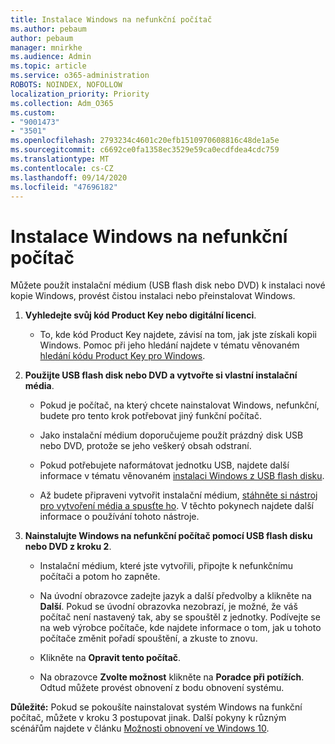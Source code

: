 ```yaml
---
title: Instalace Windows na nefunkční počítač
ms.author: pebaum
author: pebaum
manager: mnirkhe
ms.audience: Admin
ms.topic: article
ms.service: o365-administration
ROBOTS: NOINDEX, NOFOLLOW
localization_priority: Priority
ms.collection: Adm_O365
ms.custom:
- "9001473"
- "3501"
ms.openlocfilehash: 2793234c4601c20efb1510970608816c48de1a5e
ms.sourcegitcommit: c6692ce0fa1358ec3529e59ca0ecdfdea4cdc759
ms.translationtype: MT
ms.contentlocale: cs-CZ
ms.lasthandoff: 09/14/2020
ms.locfileid: "47696182"
---
```

# <a name="install-windows-on-a-nonfunctional-pc"></a>Instalace Windows na nefunkční počítač

Můžete použít instalační médium (USB flash disk nebo DVD) k instalaci nové kopie Windows, provést čistou instalaci nebo přeinstalovat Windows.

1. **Vyhledejte svůj kód Product Key nebo digitální licenci**.

    - To, kde kód Product Key najdete, závisí na tom, jak jste získali kopii Windows. Pomoc při jeho hledání najdete v tématu věnovaném [hledání kódu Product Key pro Windows](https://support.microsoft.com/help/10749/windows-10-find-product-key). 

2. **Použijte USB flash disk nebo DVD a vytvořte si vlastní instalační média**.

    - Pokud je počítač, na který chcete nainstalovat Windows, nefunkční, budete pro tento krok potřebovat jiný funkční počítač.

    - Jako instalační médium doporučujeme použít prázdný disk USB nebo DVD, protože se jeho veškerý obsah odstraní.

    - Pokud potřebujete naformátovat jednotku USB, najdete další informace v tématu věnovaném [instalaci Windows z USB flash disku](https://docs.microsoft.com/windows-hardware/manufacture/desktop/install-windows-from-a-usb-flash-drive).

    - Až budete připraveni vytvořit instalační médium, [stáhněte si nástroj pro vytvoření média a spusťte ho](https://www.microsoft.com/software-download/windows10). V těchto pokynech najdete další informace o používání tohoto nástroje.

3. **Nainstalujte Windows na nefunkční počítač pomocí USB flash disku nebo DVD z kroku 2**.

    - Instalační médium, které jste vytvořili, připojte k nefunkčnímu počítači a potom ho zapněte.

    - Na úvodní obrazovce zadejte jazyk a další předvolby a klikněte na **Další**. Pokud se úvodní obrazovka nezobrazí, je možné, že váš počítač není nastavený tak, aby se spouštěl z jednotky. Podívejte se na web výrobce počítače, kde najdete informace o tom, jak u tohoto počítače změnit pořadí spouštění, a zkuste to znovu.

    - Klikněte na **Opravit tento počítač**.

    - Na obrazovce **Zvolte možnost** klikněte na **Poradce při potížích**. Odtud můžete provést obnovení z bodu obnovení systému.

**Důležité:** Pokud se pokoušíte nainstalovat systém Windows na funkční počítač, můžete v kroku 3 postupovat jinak. Další pokyny k různým scénářům najdete v článku [Možnosti obnovení ve Windows 10](https://support.microsoft.com/help/12415/windows-10-recovery-options).

